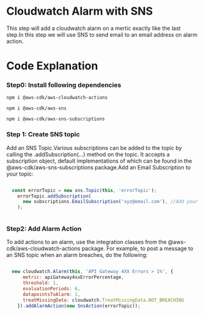 # Cloudwatch Alarm with SNS

This step will add a cloudwatch alarm on a mertic exactly like the last step.In this step we will use SNS to send email to an email address on alarm action.

# Code Explanation

### Step0: Install following dependencies

`npm i @aws-cdk/aws-cloudwatch-actions`

`npm i @aws-cdk/aws-sns`

`npm i @aws-cdk/aws-sns-subscriptions`

### Step 1: Create SNS topic 
Add an SNS Topic.Various subscriptions can be added to the topic by calling the .addSubscription(...) method on the topic. It accepts a subscription object, default implementations of which can be found in the @aws-cdk/aws-sns-subscriptions package.Add an Email Subscription to your topic:

```javascript

  const errorTopic = new sns.Topic(this, 'errorTopic');
    errorTopic.addSubscription(
      new subscriptions.EmailSubscription('xyz@email.com'), //Add your email here
    );
    
```

### Step2: Add Alarm Action
To add actions to an alarm, use the integration classes from the @aws-cdk/aws-cloudwatch-actions package. For example, to post a message to an SNS topic when an alarm breaches, do the following:
```javascript

  new cloudwatch.Alarm(this, 'API Gateway 4XX Errors > 1%', {
      metric: apiGateway4xxErrorPercentage,
      threshold: 1,
      evaluationPeriods: 6,
      datapointsToAlarm: 1,
      treatMissingData: cloudwatch.TreatMissingData.NOT_BREACHING
    }).addAlarmAction(new SnsAction(errorTopic));

```
